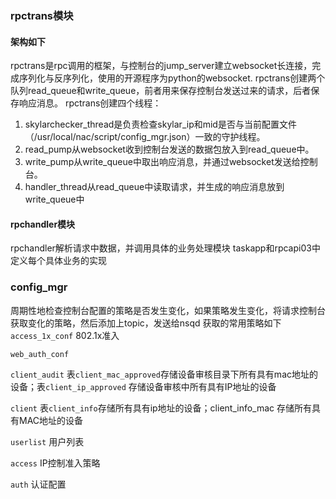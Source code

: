 ### rpctrans模块
#### 架构如下
rpctrans是rpc调用的框架，与控制台的jump_server建立websocket长连接，完成序列化与反序列化，使用的开源程序为python的websocket.
rpctrans创建两个队列read_queue和write_queue，前者用来保存控制台发送过来的请求，后者保存响应消息。
rpctrans创建四个线程：
1. skylarchecker_thread是负责检查skylar_ip和mid是否与当前配置文件（/usr/local/nac/script/config_mgr.json）一致的守护线程。
2. read_pump从websocket收到控制台发送的数据包放入到read_queue中。
3. write_pump从write_queue中取出响应消息，并通过websocket发送给控制台。
4. handler_thread从read_queue中读取请求，并生成的响应消息放到write_queue中

#### rpchandler模块
rpchandler解析请求中数据，并调用具体的业务处理模块
taskapp和rpcapi03中定义每个具体业务的实现


### config_mgr
周期性地检查控制台配置的策略是否发生变化，如果策略发生变化，将请求控制台获取变化的策略，然后添加上topic，发送给nsqd
获取的常用策略如下
`access_1x_conf` 802.1x准入

`web_auth_conf`

`client_audit` 表`client_mac_approved`存储设备审核目录下所有具有mac地址的设备；表`client_ip_approved` 存储设备审核中所有具有IP地址的设备

`client` 表`client_info`存储所有具有ip地址的设备；client_info_mac 存储所有具有MAC地址的设备

`userlist` 用户列表

`access` IP控制准入策略

`auth` 认证配置





